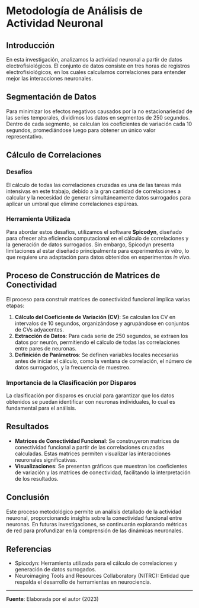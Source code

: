 # Metodología de Análisis de Actividad Neuronal

## Introducción
En esta investigación, analizamos la actividad neuronal a partir de datos electrofisiológicos. El conjunto de datos consiste en tres horas de registros electrofisiológicos, en los cuales calculamos correlaciones para entender mejor las interacciones neuronales.

## Segmentación de Datos
Para minimizar los efectos negativos causados por la no estacionariedad de las series temporales, dividimos los datos en segmentos de 250 segundos. Dentro de cada segmento, se calculan los coeficientes de variación cada 10 segundos, promediándose luego para obtener un único valor representativo.

## Cálculo de Correlaciones
### Desafíos
El cálculo de todas las correlaciones cruzadas es una de las tareas más intensivas en este trabajo, debido a la gran cantidad de correlaciones a calcular y la necesidad de generar simultáneamente datos surrogados para aplicar un umbral que elimine correlaciones espúreas.

### Herramienta Utilizada
Para abordar estos desafíos, utilizamos el software **Spicodyn**, diseñado para ofrecer alta eficiencia computacional en el cálculo de correlaciones y la generación de datos surrogados. Sin embargo, Spicodyn presenta limitaciones al estar diseñado principalmente para experimentos *in vitro*, lo que requiere una adaptación para datos obtenidos en experimentos *in vivo*.

## Proceso de Construcción de Matrices de Conectividad
El proceso para construir matrices de conectividad funcional implica varias etapas:

1. **Cálculo del Coeficiente de Variación (CV)**: Se calculan los CV en intervalos de 10 segundos, organizándose y agrupándose en conjuntos de CVs adyacentes.
2. **Extracción de Datos**: Para cada serie de 250 segundos, se extraen los datos por neurón, permitiendo el cálculo de todas las correlaciones entre pares de neuronas.
3. **Definición de Parámetros**: Se definen variables locales necesarias antes de iniciar el cálculo, como la ventana de correlación, el número de datos surrogados, y la frecuencia de muestreo.

### Importancia de la Clasificación por Disparos
La clasificación por disparos es crucial para garantizar que los datos obtenidos se puedan identificar con neuronas individuales, lo cual es fundamental para el análisis.

## Resultados
- **Matrices de Conectividad Funcional**: Se construyeron matrices de conectividad funcional a partir de las correlaciones cruzadas calculadas. Estas matrices permiten visualizar las interacciones neuronales significativas.
- **Visualizaciones**: Se presentan gráficos que muestran los coeficientes de variación y las matrices de conectividad, facilitando la interpretación de los resultados.

## Conclusión
Este proceso metodológico permite un análisis detallado de la actividad neuronal, proporcionando insights sobre la conectividad funcional entre neuronas. En futuras investigaciones, se continuarán explorando métricas de red para profundizar en la comprensión de las dinámicas neuronales.

## Referencias
- Spicodyn: Herramienta utilizada para el cálculo de correlaciones y generación de datos surrogados.
- Neuroimaging Tools and Resources Collaboratory (NITRC): Entidad que respalda el desarrollo de herramientas en neurociencia.

---

**Fuente**: Elaborada por el autor (2023)



